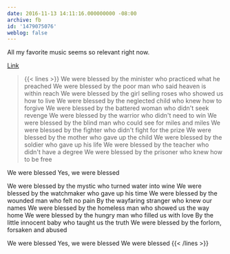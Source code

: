 ```yaml
---
date: 2016-11-13 14:11:16.000000000 -08:00
archive: fb
id: '1479075076'
weblog: false
---
```


All my favorite music seems so relevant right now. 

[Link](https://www.youtube.com/watch?v=6u4dMHTakmc)

> {{< lines >}}
We were blessed by the minister who practiced what he preached
We were blessed by the poor man who said heaven is within reach 
We were blessed by the girl selling roses who showed us how to live 
We were blessed by the neglected child who knew how to forgive 
We were blessed by the battered woman who didn't seek revenge 
We were blessed by the warrior who didn't need to win 
We were blessed by the blind man who could see for miles and miles 
We were blessed by the fighter who didn't fight for the prize 
We were blessed by the mother who gave up the child 
We were blessed by the soldier who gave up his life 
We were blessed by the teacher who didn't have a degree 
We were blessed by the prisoner who knew how to be free 

We were blessed 
Yes, we were blessed 

We were blessed by the mystic who turned water into wine 
We were blessed by the watchmaker who gave up his time 
We were blessed by the wounded man who felt no pain 
By the wayfaring stranger who knew our names 
We were blessed by the homeless man who showed us the way home 
We were blessed by the hungry man who filled us with love 
By the little innocent baby who taught us the truth 
We were blessed by the forlorn, forsaken and abused 

We were blessed
Yes, we were blessed 
We were blessed
{{< /lines >}}